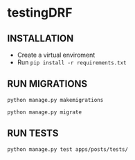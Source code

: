 # testingDRF

## INSTALLATION

- Create a virtual enviroment
- Run `pip install -r requirements.txt`


## RUN MIGRATIONS
`python manage.py makemigrations`

`python manage.py migrate`

## RUN TESTS

`python manage.py test apps/posts/tests/`

